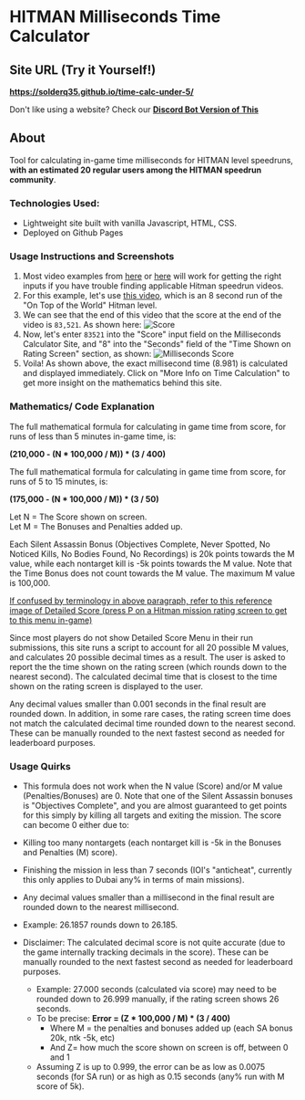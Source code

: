 # HITMAN Milliseconds Time Calculator

## Site URL (Try it Yourself!)
**https://solderq35.github.io/time-calc-under-5/**

Don't like using a website? Check our **[Discord Bot Version of This](https://github.com/solderq35/timmy-mk-3)**

## About
Tool for calculating in-game time milliseconds for HITMAN level speedruns, **with an estimated 20 regular users among the HITMAN speedrun community**.

### Technologies Used:
  * Lightweight site built with vanilla Javascript, HTML, CSS.
  * Deployed on Github Pages


### Usage Instructions and Screenshots
1.  Most video examples from [here](https://www.youtube.com/results?search_query=hitman+3+speedrun&sp=EgIYAQ%253D%253D) or [here](https://www.speedrun.com/hitman_3) will work for getting the right inputs if you have trouble finding applicable Hitman speedrun videos.
2.  For this example, let's use [this video](https://www.youtube.com/watch?v=zIRAmZdl-y4), which is an 8 second run of the "On Top of the World" Hitman level.
3. We can see that the end of this video that the score at the end of the video is `83,521`. As shown here: ![Score](https://media.discordapp.net/attachments/833505136290299935/993958134945169418/unknown.png?width=947&height=670)
4. Now, let's enter `83521` into the "Score" input field on the Milliseconds Calculator Site, and "8" into the "Seconds" field of the "Time Shown on Rating Screen" section, as shown:
![Milliseconds Score](https://media.discordapp.net/attachments/833505136290299935/993961684886622229/unknown.png?width=1429&height=669)
5. Voila! As shown above, the exact millisecond time (8.981) is calculated and displayed immediately. Click on "More Info on Time Calculation" to get more insight on the mathematics behind this site.

### Mathematics/ Code Explanation

The full mathematical formula for calculating in game time from score, for runs of less than 5 minutes in-game time, is:  
  
**(210,000 - (N \* 100,000 / M)) \* (3 / 400)**  
  
The full mathematical formula for calculating in game time from score, for runs of 5 to 15 minutes, is:  
  
**(175,000 - (N \* 100,000 / M)) \* (3 / 50)**  
  
Let N = The Score shown on screen.  
Let M = The Bonuses and Penalties added up.  
  
Each Silent Assassin Bonus (Objectives Complete, Never Spotted, No Noticed Kills, No Bodies Found, No Recordings) is 20k points towards the M value, while each nontarget kill is -5k points towards the M value. Note that the Time Bonus does not count towards the M value. The maximum M value is 100,000.  
  
[If confused by terminology in above paragraph, refer to this reference image of Detailed Score (press P on a Hitman mission rating screen to get to this menu in-game)](https://media.discordapp.net/attachments/833505136290299935/931056141272764516/unknown.png)  
  
Since most players do not show Detailed Score Menu in their run submissions, this site runs a script to account for all 20 possible M values, and calculates 20 possible decimal times as a result. The user is asked to report the the time shown on the rating screen (which rounds down to the nearest second). The calculated decimal time that is closest to the time shown on the rating screen is displayed to the user.  
  
Any decimal values smaller than 0.001 seconds in the final result are rounded down. In addition, in some rare cases, the rating screen time does not match the calculated decimal time rounded down to the nearest second. These can be manually rounded to the next fastest second as needed for leaderboard purposes.  

### Usage Quirks

*   This formula does not work when the N value (Score) and/or M value (Penalties/Bonuses) are 0. Note that one of the Silent Assassin bonuses is "Objectives Complete", and you are almost guaranteed to get points for this simply by killing all targets and exiting the mission. The score can become 0 either due to:

*   Killing too many nontargets (each nontarget kill is -5k in the Bonuses and Penalties (M) score).
*   Finishing the mission in less than 7 seconds (IOI's "anticheat", currently this only applies to Dubai any% in terms of main missions).

*   Any decimal values smaller than a millisecond in the final result are rounded down to the nearest millisecond.

*   Example: 26.1857 rounds down to 26.185.

*   Disclaimer: The calculated decimal score is not quite accurate (due to the game internally tracking decimals in the score). These can be manually rounded to the next fastest second as needed for leaderboard purposes.
    *   Example: 27.000 seconds (calculated via score) may need to be rounded down to 26.999 manually, if the rating screen shows 26 seconds.
    *   To be precise: **Error = (Z \* 100,000 / M) \* (3 / 400)**  
        *   Where M = the penalties and bonuses added up (each SA bonus 20k, ntk -5k, etc)
        *   And Z= how much the score shown on screen is off, between 0 and 1
    *   Assuming Z is up to 0.999, the error can be as low as 0.0075 seconds (for SA run) or as high as 0.15 seconds (any% run with M score of 5k).

